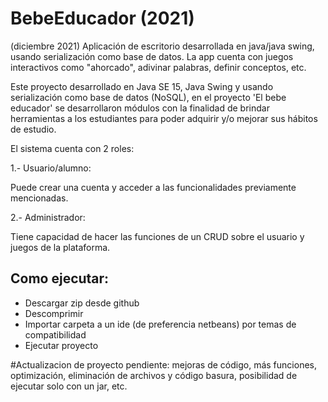 # BebeEducador (2021)
(diciembre 2021) Aplicación de escritorio desarrollada en java/java swing, usando serialización como base de datos. La app cuenta con juegos interactivos como "ahorcado", adivinar palabras, definir conceptos, etc.

Este proyecto desarrollado en Java SE 15, Java Swing y usando serialización como base de datos (NoSQL), en el proyecto 'El bebe educador' se desarrollaron módulos con la finalidad de brindar herramientas a los estudiantes para poder adquirir y/o mejorar sus hábitos de estudio.

El sistema cuenta con 2 roles: 

1.- Usuario/alumno:

Puede crear una cuenta y acceder a las funcionalidades previamente mencionadas.

2.- Administrador:

Tiene capacidad de hacer las funciones de un CRUD sobre el usuario y juegos de la plataforma.


<h2>Como ejecutar:</h2>

- Descargar zip desde github 
- Descomprimir
- Importar carpeta a un ide (de preferencia netbeans) por temas de compatibilidad
- Ejecutar proyecto

#Actualizacion de proyecto pendiente: mejoras de código, más funciones, optimización, eliminación de archivos y código basura, posibilidad de ejecutar solo con un jar, etc.

